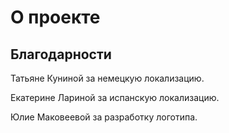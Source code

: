 # О проекте

## Благодарности

Татьяне Куниной за немецкую локализацию.

Екатерине Лариной за испанскую локализацию.

Юлие Маковеевой за разработку логотипа.

